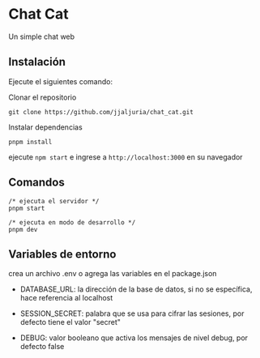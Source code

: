 # Chat Cat

Un simple chat web

## Instalación

Ejecute el siguientes comando:

Clonar el repositorio
```
git clone https://github.com/jjaljuria/chat_cat.git
```
Instalar dependencias
```
pnpm install
```
ejecute `npm start` e ingrese a `http://localhost:3000` en su navegador
## Comandos
```
/* ejecuta el servidor */ 
pnpm start

/* ejecuta en modo de desarrollo */
pnpm dev
```

## Variables de entorno
crea un archivo .env o agrega las variables en el package.json

* DATABASE_URL: la dirección de la base de datos, si no se específica, hace referencia al localhost

* SESSION_SECRET: palabra que se usa para cifrar las sesiones, por defecto tiene el valor "secret"

* DEBUG: valor booleano que activa los mensajes de nivel debug, por defecto false
